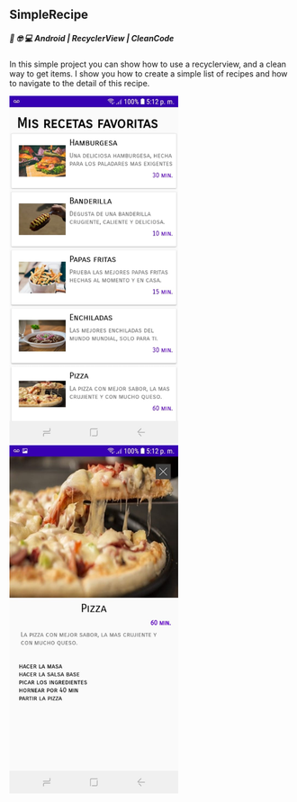 





## SimpleRecipe

#####  :iphone: 🤓 :computer: Android | RecyclerView | CleanCode

<p>
In this simple project you can show how to use a recyclerview, and a clean way to get items. I show you how to create a simple 
list of recipes and how to navigate to the detail of this recipe.
</p>

<img src="screenshots/list.jpeg" width=300 />
<img src="screenshots/detail.jpeg" width=300 />